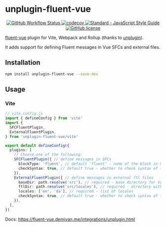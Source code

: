 # unplugin-fluent-vue

<p align="center">
  <a href="https://github.com/fluent-vue/unplugin-fluent-vue/actions">
    <img src="https://img.shields.io/github/workflow/status/fluent-vue/unplugin-fluent-vue/Test" alt="GitHub Workflow Status">
  </a>
  <a href="https://codecov.io/gh/fluent-vue/unplugin-fluent-vue">
    <img src="https://codecov.io/gh/fluent-vue/unplugin-fluent-vue/branch/main/graph/badge.svg?token=0JSSE94EGJ" alt="codecov">
  </a>
  <a href="https://standardjs.com">
    <img src="https://img.shields.io/badge/code_style-standard-brightgreen.svg" alt="Standard - JavaScript Style Guide">
  </a>
  <a href="https://github.com/fluent-vue/unplugin-fluent-vue/blob/main/LICENSE">
    <img src="https://img.shields.io/github/license/fluent-vue/unplugin-fluent-vue" alt="GitHub license">
  </a>
</p>

[fluent-vue](https://github.com/fluent-vue/fluent-vue) plugin for Vite, Webpack and Rollup (thanks to [unplugin](https://github.com/unjs/unplugin)).

It adds support for defining Fluent messages in Vue SFCs and external files.

## Installation

```bash
npm install unplugin-fluent-vue --save-dev
```

## Usage

### Vite

```ts
// vite.config.js
import { defineConfig } from 'vite'
import {
  SFCFluentPlugin,
  ExternalFluentPlugin,
} from 'unplugin-fluent-vue/vite'

export default defineConfig({
  plugins: [
    // Choose one of the following:
    SFCFluentPlugin({ // define messages in SFCs
      blockType: 'fluent', // default 'fluent' - name of the block in SFCs
      checkSyntax: true, // default true - whether to check syntax of the messages
    }),
    ExternalFluentPlugin({ // define messages in external ftl files
      baseDir: path.resolve('src'), // required - base directory for Vue files
      ftlDir: path.resolve('src/locales'), // required - directory with ftl files
      locales: ['en', 'da'], // required - list of locales
      checkSyntax: true, // default true - whether to check syntax of the messages
    }),
  ],
})
```

Docs: https://fluent-vue.demivan.me/integrations/unplugin.html
